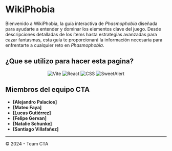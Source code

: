 # WikiPhobia

Bienvenido a WikiPhobia, la guía interactiva de *Phasmophobia* diseñada para ayudarte a entender y dominar los elementos clave del juego. Desde descripciones detalladas de los ítems hasta estrategias avanzadas para cazar fantasmas, esta guía te proporcionará la información necesaria para enfrentarte a cualquier reto en *Phasmophobia*.

## ¿Que se utilizo para hacer esta pagina?
<p align="center">
<img alt="Vite" src="https://img.shields.io/badge/-Vite-B73BFE?style=flat&logo=vite&logoColor=white"></a>
<img alt="React" src="https://shields.io/badge/react-black?logo=react&style=for-the-badge"></a>
<img alt="CSS" src="https://img.shields.io/badge/CSS-1572B6.svg?logo=css3&logoColor=white"></a>
<img alt="SweetAlert" src="https://img.shields.io/badge/SWAL-Sweet%20Alert-orange"></a>
</p>

## Miembros del equipo CTA

- **[Alejandro Palacios]** 
- **[Mateo Faya]** 
- **[Lucas Gutiérrez]** 
- **[Felipe Gervan]**
- **[Natalie Schunke]**
- **[Santiago Villafañez]**

---

© 2024 - Team CTA

